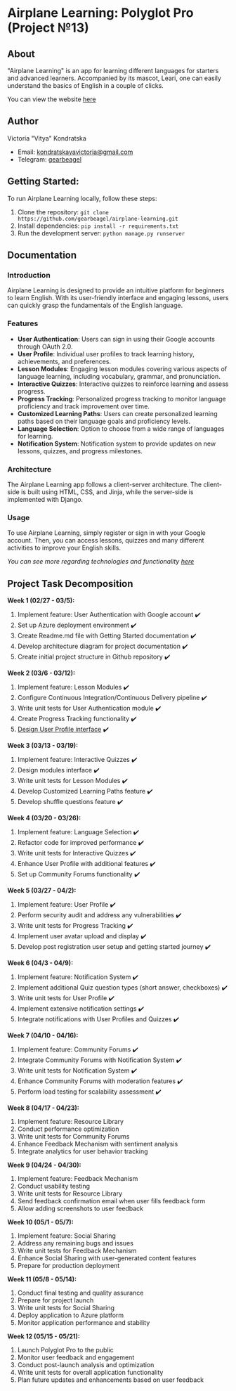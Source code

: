 # Airplane Learning: Polyglot Pro (Project №13)

## About
"Airplane Learning" is an app for learning different languages for starters and advanced learners. Accompanied by its mascot, Leari, one can easily understand the basics of English in a couple of clicks.

You can view the website [here](http://airplanelearning.azurewebsites.net)

## Author
Victoria "Vitya" Kondratska
- Email: kondratskayavictoria@gmail.com
- Telegram: [gearbeagel](https://t.me/gearbeagel)

## Getting Started:
To run Airplane Learning locally, follow these steps:

1. Clone the repository: `git clone https://github.com/gearbeagel/airplane-learning.git`
2. Install dependencies: `pip install -r requirements.txt`
3. Run the development server: `python manage.py runserver`


## Documentation
### Introduction
Airplane Learning is designed to provide an intuitive platform for beginners to learn English. With its user-friendly interface and engaging lessons, users can quickly grasp the fundamentals of the English language.

### Features
- **User Authentication**: Users can sign in using their Google accounts through OAuth 2.0.
- **User Profile**: Individual user profiles to track learning history, achievements, and preferences.
- **Lesson Modules**: Engaging lesson modules covering various aspects of language learning, including vocabulary, grammar, and pronunciation.
- **Interactive Quizzes**: Interactive quizzes to reinforce learning and assess progress.
- **Progress Tracking**: Personalized progress tracking to monitor language proficiency and track improvement over time.
- **Customized Learning Paths**: Users can create personalized learning paths based on their language goals and proficiency levels.
- **Language Selection**: Option to choose from a wide range of languages for learning.
- **Notification System**: Notification system to provide updates on new lessons, quizzes, and progress milestones.


### Architecture
The Airplane Learning app follows a client-server architecture. The client-side is built using HTML, CSS, and Jinja, while the server-side is implemented with Django.

### Usage
To use Airplane Learning, simply register or sign in with your Google account. Then, you can access lessons, quizzes and many different activities to improve your English skills.

*You can see more regarding technologies and functionality [here](https://miro.com/app/board/uXjVNnt7ngw=/)*

## Project Task Decomposition
**Week 1 (02/27 - 03/5):**
1. Implement feature: User Authentication with Google account ✔️
2. Set up Azure deployment environment ✔️
3. Create Readme.md file with Getting Started documentation ✔️
4. Develop architecture diagram for project documentation ✔️
5. Create initial project structure in Github repository ✔️

**Week 2 (03/6 - 03/12):**
1. Implement feature: Lesson Modules ✔️
2. Configure Continuous Integration/Continuous Delivery pipeline ✔️
3. Write unit tests for User Authentication module ✔️
4. Create Progress Tracking functionality ✔️ 
5. [Design User Profile interface](https://www.canva.com/design/DAF_HE1C2sw/4OTDDl0vtZwXWHbL4O-qHQ/edit?utm_content=DAF_HE1C2sw&utm_campaign=designshare&utm_medium=link2&utm_source=sharebutton) ✔️

**Week 3 (03/13 - 03/19):**
1. Implement feature: Interactive Quizzes ✔️
2. Design modules interface ✔️
3. Write unit tests for Lesson Modules ✔️
4. Develop Customized Learning Paths feature ✔️
5. Develop shuffle questions feature ✔️

**Week 4 (03/20 - 03/26):**
1. Implement feature: Language Selection ✔️
2. Refactor code for improved performance ✔️
3. Write unit tests for Interactive Quizzes ✔️
4. Enhance User Profile with additional features ✔️
5. Set up Community Forums functionality ✔️

**Week 5 (03/27 - 04/2):**
1. Implement feature: User Profile ✔️
2. Perform security audit and address any vulnerabilities ✔️
3. Write unit tests for Progress Tracking ✔️
4. Implement user avatar upload and display ✔️
5. Develop post registration user setup and getting started journey ✔️

**Week 6 (04/3 - 04/9):**
1. Implement feature: Notification System ✔️
2. Implement additional Quiz question types (short answer, checkboxes) ✔️
3. Write unit tests for User Profile️ ✔️
4. Implement extensive notification settings ✔️
5. Integrate notifications with User Profiles and Quizzes ✔️

**Week 7 (04/10 - 04/16):**
1. Implement feature: Community Forums ✔️
2. Integrate Community Forums with Notification System ✔️
3. Write unit tests for Notification System ✔️
4. Enhance Community Forums with moderation features ✔️
5. Perform load testing for scalability assessment ✔️

**Week 8 (04/17 - 04/23):**
1. Implement feature: Resource Library
2. Conduct performance optimization
3. Write unit tests for Community Forums
4. Enhance Feedback Mechanism with sentiment analysis
5. Integrate analytics for user behavior tracking

**Week 9 (04/24 - 04/30):**
1. Implement feature: Feedback Mechanism
2. Conduct usability testing
3. Write unit tests for Resource Library
4. Send feedback confirmation email when user fills feedback form
5. Allow adding screenshots to user feedback

**Week 10 (05/1 - 05/7):**
1. Implement feature: Social Sharing
2. Address any remaining bugs and issues
3. Write unit tests for Feedback Mechanism
4. Enhance Social Sharing with user-generated content features
5. Prepare for production deployment

**Week 11 (05/8 - 05/14):**
1. Conduct final testing and quality assurance
2. Prepare for project launch
3. Write unit tests for Social Sharing
4. Deploy application to Azure platform
5. Monitor application performance and stability

**Week 12 (05/15 - 05/21):**
1. Launch Polyglot Pro to the public
2. Monitor user feedback and engagement
3. Conduct post-launch analysis and optimization
4. Write unit tests for overall application functionality
5. Plan future updates and enhancements based on user feedback
